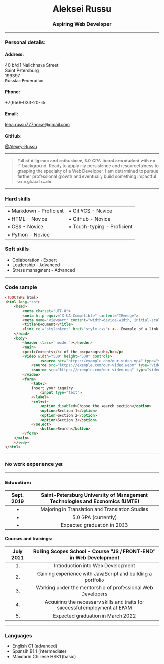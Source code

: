 # <center> Aleksei Russu </center>
### <center>Aspiring Web Developer</center>
___
### **Personal details:**
#### **Address:**
40 b/d 1 Nalichnaya Street
<br>
 Saint Petersburg
<br>
199397
<br>
 Russian Federation
#### **Phone:**
+7(950)-033-20-65
#### **Email:**
leha.russu777horse@gmail.com
#### **GitHub:**
[@Alexey-Russu](https://github.com/Alexey-Russu)

***
>Full of diligence and enthusiasm, 5.0 GPA liberal arts student with no IT background. Ready to apply my persistence and resourcefulness to grasping the specialty of a Web Developer. I am determined to pursue further professional growth and eventually build something impactful on a global scale.

___
### **Hard skills**

|  |  |
| --- | ---|
|• Markdown - Proficient| • Git VCS - Novice|
|• HTML - Novice</li>|• GitHub - Novice|
|• CSS - Novice</li>|• Touch-typing - Proficient|
|• Python - Novice||

### **Soft skills**

* Collaboration - Expert
* Leadership - Advanced
* Stress managment - Advanced

___
### **Code sample**
```html
<!DOCTYPE html>
<html lang="en">
    <head>
        <meta charset="UTF-8">
        <meta http-equiv="X-UA-Compatible" content="IE=edge">
        <meta name="viewport" content="width=device-width, initial-scale=1.0">
        <title>Document</title>
        <link rel="stylesheet" href="style.css"> <-- Example of a link between a style sheet and an .html document -->
    </head>
    <body>
        <header class="header"></header>
        <main>
	    <p><i>Contents</i> of the <b>paragraph</b></p>
	    <video width="500" height="500" controls>
    	        <source src="https://example.com/our-video.mp4" type="video/mp4">
   	        <source src="https://example.com/our-video.webm" type="video/webm">
   	        <source src="https://example.com/our-video.ogg" type="video/ogg">
	    </video>
	    <form>
    		<label>
        	Insert your inquiry
        	    <input type="text">
    		</label>
    		<select>
        	    <option disabled>Choose the search section</option>
        	    <option>Section 1</option>
        	    <option>Section 2</option>
        	    <option>Section 3</option>
    		</select>
    		    <button>Search</button>
		</form>
	</main>
    </body>
</html>
```
___
### **No work experience yet**
___
### **Education:**

| Sept. 2019 |  Saint-Petersburg University of Management Technologies and Economics (UMTE) |
| :---: | :---:|
|•|Majoring in Translation and Translation Studies|
|•|5.0 GPA (currently)|
|•|Expected graduation in 2023|
 
#### **Courses and trainings:**

| July 2021 |  Rolling Scopes School - Course "JS / FRONT-END" in Web Development |
| :---: | :---:|
|1.|Introduction into Web Development|
|2.|Gaining experience with JavaScript and building a portfolio|
|3.|Working under the mentorship of professional Web Developers|
|4.|Acquiring the necessary skills and traits for successful employment at EPAM|
|5.|Expected graduation in March 2022|

 ___
 
 ### **Languages**
 
* English C1 (advanced) 
* Spansih  B1.1 (intermediate)
* Mandarin Chinese HSK1 (basic)
